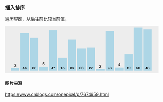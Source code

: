 ### 插入排序

遍历容器，从后往前比较当前值，

![avatar](./选择.gif)

#### 图片来源

https://www.cnblogs.com/onepixel/p/7674659.html
